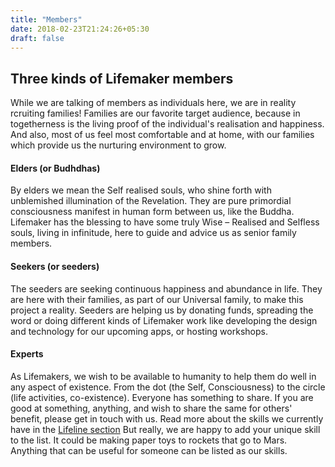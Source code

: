 ```yaml
---
title: "Members"
date: 2018-02-23T21:24:26+05:30
draft: false 
---
```


## Three kinds of Lifemaker members

While we are talking of members as individuals here, we are in reality rcruiting families! Families are our favorite target audience, because in togetherness is the living proof of the individual's realisation and happiness. And also, most of us feel most comfortable and at home, with our families which provide us the nurturing environment to grow.  

#### Elders (or Budhdhas)

By elders we mean the Self realised souls, who shine forth with unblemished illumination of the Revelation. They are pure primordial consciousness manifest in human form between us, like the Buddha. Lifemaker has the blessing to have some truly Wise – Realised and Selfless souls, living in infinitude, here to guide and advice us as senior family members. 

#### Seekers (or seeders)
The seeders are seeking continuous happiness and abundance in life. They are here with their families, as part of our Universal family, to make this project a reality. Seeders are helping us by donating funds, spreading the word or doing different kinds of Lifemaker work like developing the design and technology for our upcoming apps, or hosting workshops.

#### Experts
As Lifemakers, we wish to be available to humanity to help them do well in any aspect of existence. From the dot (the Self, Consciousness) to the circle (life activities, co-existence). Everyone has something to share. If you are good at something, anything, and wish to share the same for others' benefit, please get in touch with us. Read more about the skills we currently have in the [Lifeline section](/lifeline) But really, we are happy to add your unique skill to the list. It could be making paper toys to rockets that go to Mars. Anything that can be useful for someone can be listed as our skills.


